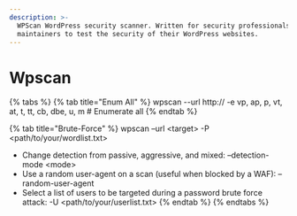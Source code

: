 ```yaml
---
description: >-
  WPScan WordPress security scanner. Written for security professionals and blog
  maintainers to test the security of their WordPress websites.
---
```


# Wpscan

{% tabs %}
{% tab title="Enum All" %}
wpscan --url http:// -e vp, ap, p, vt, at, t, tt, cb, dbe, u, m # Enumerate all
{% endtab %}

{% tab title="Brute-Force" %}
wpscan –url \<target> -P \<path/to/your/wordlist.txt>

* Change detection from passive, aggressive, and mixed: –detection-mode \<mode>
* Use a random user-agent on a scan (useful when blocked by a WAF): –random-user-agent
* Select a list of users to be targeted during a password brute force attack: -U \<path/to/your/userlist.txt>
{% endtab %}
{% endtabs %}
